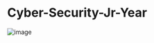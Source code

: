 # Cyber-Security-Jr-Year
![image](https://user-images.githubusercontent.com/98047359/150191224-cb66a315-9c93-4a64-9a54-cbb69a221c56.png)
